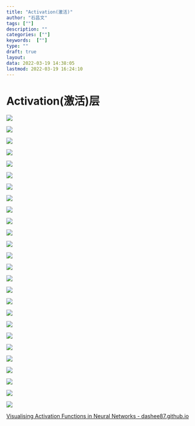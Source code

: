 ```yaml
---
title: "Activation(激活)"
author: "石昌文"
tags: [""]
description: ""
categories: [""]
keywords:  [""]
type: ""
draft: true
layout: 
data: 2022-03-19 14:38:05
lastmod: 2022-03-19 16:24:10
---
```


# Activation(激活)层

![](Activation(激活).assets/ActiveFunc%2001.png)

![](Activation(激活).assets/ActiveFunc%2002.png)

![](Activation(激活).assets/ActiveFunc%2003.png)

![](Activation(激活).assets/ActiveFunc%2004.png)

![](Activation(激活).assets/ActiveFunc%2005.png)

![](Activation(激活).assets/ActiveFunc%2006.png)

![](Activation(激活).assets/ActiveFunc%2007.png)

![](Activation(激活).assets/ActiveFunc%2008.png)

![](Activation(激活).assets/ActiveFunc%2009.png)

![](Activation(激活).assets/ActiveFunc%2010.png)

![](Activation(激活).assets/ActiveFunc%2011.png)

![](Activation(激活).assets/ActiveFunc%2012.png)

![](Activation(激活).assets/ActiveFunc%2013.png)

![](Activation(激活).assets/ActiveFunc%2014.png)

![](Activation(激活).assets/ActiveFunc%2015.png)

![](Activation(激活).assets/ActiveFunc%2016.png)

![](Activation(激活).assets/ActiveFunc%2017.png)

![](Activation(激活).assets/ActiveFunc%2018.png)

![](Activation(激活).assets/ActiveFunc%2019.png)

![](Activation(激活).assets/ActiveFunc%2020.png)

![](Activation(激活).assets/ActiveFunc%2021.png)

![](Activation(激活).assets/ActiveFunc%2022.png)

![](Activation(激活).assets/ActiveFunc%2023.png)

![](Activation(激活).assets/ActiveFunc%2024.png)

![](Activation(激活).assets/ActiveFunc%2025.png)

![](Activation(激活).assets/ActiveFunc%2000.png)

[Visualising Activation Functions in Neural Networks - dashee87.github.io](https://dashee87.github.io/deep%20learning/visualising-activation-functions-in-neural-networks/)
